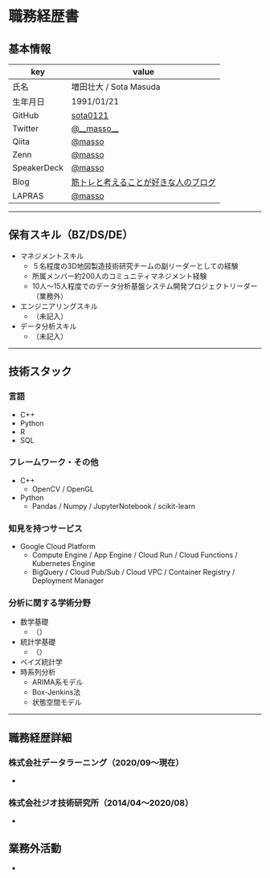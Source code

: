 # 職務経歴書

## 基本情報

|key|value|
|---|---|
|氏名|増田壮大 / Sota Masuda|
|生年月日|1991/01/21|
|GitHub|[sota0121](https://github.com/sota0121)|
|Twitter|[@\_\_masso\_\_](https://twitter.com/__masso__)|
|Qiita|[@masso](https://qiita.com/masso)|
|Zenn|[@masso](https://zenn.dev/masso)|
|SpeakerDeck|[@masso](https://speakerdeck.com/masso)|
|Blog|[筋トレと考えることが好きな人のブログ](https://thinker-masso.hatenablog.com/)|
|LAPRAS|[@masso](https://lapras.com/public/BOJILEQ)|

---

## 保有スキル（BZ/DS/DE）

- マネジメントスキル
  - ５名程度の3D地図製造技術研究チームの副リーダーとしての経験
  - 所属メンバー約200人のコミュニティマネジメント経験
  - 10人〜15人程度でのデータ分析基盤システム開発プロジェクトリーダー（業務外）
- エンジニアリングスキル
  - （未記入）
- データ分析スキル
  - （未記入）

---

## 技術スタック

### 言語

- C++
- Python
- R
- SQL

### フレームワーク・その他

- C++
  - OpenCV / OpenGL
- Python
  - Pandas / Numpy / JupyterNotebook / scikit-learn

### 知見を持つサービス

- Google Cloud Platform
  - Compute Engine / App Engine / Cloud Run / Cloud Functions / Kubernetes Engine
  - BigQuery / Cloud Pub/Sub / Cloud VPC / Container Registry / Deployment Manager

### 分析に関する学術分野

- 数学基礎
  - （）
- 統計学基礎
  - （）
- ベイズ統計学
- 時系列分析
  - ARIMA系モデル
  - Box-Jenkins法
  - 状態空間モデル

---

## 職務経歴詳細

### 株式会社データラーニング（2020/09〜現在）

- 

### 株式会社ジオ技術研究所（2014/04〜2020/08）

- 

## 業務外活動

- 
